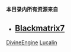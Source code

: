 #### 本目录内所有资源来自 
* ## [Blackmatrix7](https://github.com/blackmatrix7) 
[DivineEngine](https://github.com/DivineEngine)
[Lucalin](https://github.com/LucaLin233)
